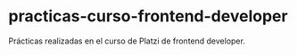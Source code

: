 # practicas-curso-frontend-developer
Prácticas realizadas en el curso de Platzi de frontend developer.
